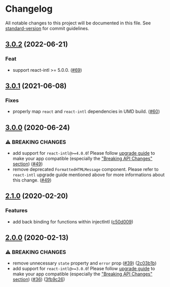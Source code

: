 # Changelog

All notable changes to this project will be documented in this file. See [standard-version](https://github.com/conventional-changelog/standard-version) for commit guidelines.

## [3.0.2](https://github.com/phrase/react-intl-phraseapp/compare/v3.0.1...v3.0.2) (2022-06-21)

### Feat

* support react-intl >= 5.0.0. ([#69](https://github.com/phrase/react-intl-phraseapp/pull/69))

## [3.0.1](https://github.com/phrase/react-intl-phraseapp/compare/v3.0.0...v3.0.1) (2021-06-08)

### Fixes

* properly map `react` and `react-intl` dependencies in UMD build. ([#60](https://github.com/phrase/react-intl-phraseapp/pull/60))

## [3.0.0](https://github.com/phrase/react-intl-phraseapp/compare/v2.0.1...v3.0.0) (2020-06-24)

### ⚠ BREAKING CHANGES

* add support for `react-intl@>=4.0.0`! Please follow [upgrade guide](https://formatjs.io/docs/react-intl/upgrade-guide-4x) to make your app compatible (especially the ["Breaking API Changes" section](https://formatjs.io/docs/react-intl/upgrade-guide-4x#breaking-api-changes)) ([#49](https://github.com/phrase/react-intl-phraseapp/pull/49))
* remove deprecated `FormattedHTMLMessage` component. Please refer to `react-intl` upgrade guide mentioned above for more informations about this change. ([#49](https://github.com/phrase/react-intl-phraseapp/pull/49))

## [2.1.0](https://github.com/phrase/react-intl-phraseapp/compare/v1.0.0...v2.1.0) (2020-02-20)

### Features

* add back binding for functions within injectIntl ([c50d009](https://github.com/phrase/react-intl-phraseapp/commit/c50d0093441472ad9d037198f22ac4ac589c382d))

## [2.0.0](https://github.com/phrase/react-intl-phraseapp/compare/v1.0.0...v2.0.0) (2020-02-13)

### ⚠ BREAKING CHANGES

* remove unnecessary `state` property and `error` prop ([#39](https://github.com/phrase/react-intl-phraseapp/pull/39)) ([2c03b1b](https://github.com/phrase/react-intl-phraseapp/commit/2c03b1b041e398775e52d57378546557e38a4f81))
* add support for `react-intl@>=3.0.0`! Please follow [upgrade guide](https://formatjs.io/docs/react-intl/upgrade-guide-3x) to make your app compatible (especially the ["Breaking API Changes" section](https://formatjs.io/docs/react-intl/upgrade-guide-3x#breaking-api-changes)) ([#36](https://github.com/phrase/react-intl-phraseapp/pull/36)) ([3fb9c26](https://github.com/phrase/react-intl-phraseapp/commit/3fb9c2612ba164824144bcc08cb4809aae1039a1))
